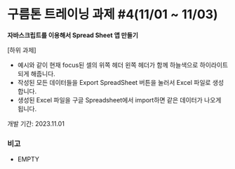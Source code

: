 # 구름톤 트레이닝 과제 #4(11/01 ~ 11/03)

**자바스크립트를 이용해서 Spread Sheet 앱 만들기**

[하위 과제]

-   예시와 같이 현재 focus된 셀의 위쪽 헤더 왼쪽 헤더가 함께 하늘색으로 하이라이트 되게 해줍니다.
-   작성된 모든 데이터들을 Export SpreadSheet 버튼을 눌러서 Excel 파일로 생성합니다.
-   생성된 Excel 파일을 구글 Spreadsheet에서 import하면 같은 데이터가 나오게 됩니다.

개발 기간: 2023.11.01

### 비고

-   EMPTY
